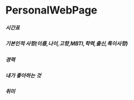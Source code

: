 # PersonalWebPage

<h5>시간표</h5>
<h5>기본인적 사항(이름,나이,고향,MBTI,학력,출신,특이사항)</h5>
<h5>경력</h5>
<h5>내가 좋아하는 것</h5>
<h5>취미</h5>